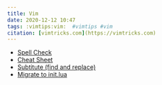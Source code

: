 ```yaml
---
title: Vim
date: 2020-12-12 10:47
tags: :vimtips:vim:  #vimtips #vim 
citation: [vimtricks.com](https://vimtricks.com)
---
```

 
+ [Spell Check](202012121049.md)
+ [Cheat Sheet](202012121055.md)
+ [Subtitute (find and replace)](202012121105.md)
+ [Migrate to init.lua](202201281834.md)

